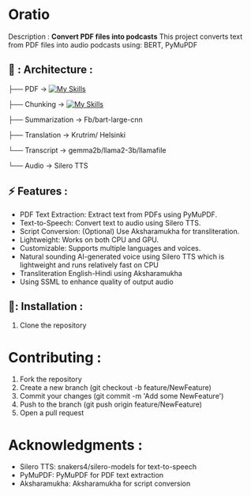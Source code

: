 # Oratio
Description : **Convert PDF files into podcasts**  This project converts text from PDF files into audio podcasts using: BERT, PyMuPDF 
## 📁 : Architecture : 


├── PDF -> [![My Skills](https://skillicons.dev/icons?i=html)](https://skillicons.dev) <br>

├── Chunking -> [![My Skills](https://skillicons.dev/icons?i=python)](https://skillicons.dev) <br>

├── Summarization -> Fb/bart-large-cnn <br>

├── Translation -> Krutrim/ Helsinki <br>

└── Transcript -> gemma2b/llama2-3b/llamafile <br>

└── Audio -> Silero TTS <br>


## :zap: Features : 
- PDF Text Extraction: Extract text from PDFs using PyMuPDF.
- Text-to-Speech: Convert text to audio using Silero TTS.
- Script Conversion: (Optional) Use Aksharamukha for transliteration.
- Lightweight: Works on both CPU and GPU.
- Customizable: Supports multiple languages and voices.
- Natural sounding AI-generated voice using Silero TTS which is lightweight and runs relatively fast on CPU
- Transliteration English-Hindi using Aksharamukha 
- Using SSML to enhance quality of output audio
## 🔨: Installation : 
1. Clone the repository 
# Contributing : 
1. Fork the repository 
2. Create a new branch (git checkout -b feature/NewFeature)
3. Commit your changes (git commit -m 'Add some NewFeature')
4. Push to the branch (git push origin feature/NewFeature)
5. Open a pull request 
# Acknowledgments : 
- Silero TTS: snakers4/silero-models for text-to-speech 
- PyMuPDF: PyMuPDF for PDF text extraction 
- Aksharamukha: Aksharamukha for script conversion 
